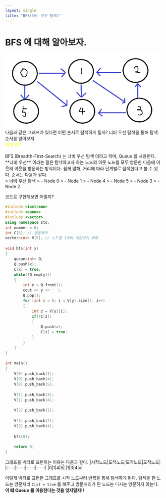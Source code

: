 ```yaml
---
layout: single
title: "BFS(너비 우선 탐색)"
---
```


# BFS 에 대해 알아보자.

<img src="https://github.com/GonoBae/GonoBae.github.io/blob/master/assets/data/Graph.png"/>
다음과 같은 그래프가 있다면 어떤 순서로 탐색하게 될까?
너비 우선 탐색을 통해 탐색 순서를 알아보자.
<br>
<span style="color:yellow"> BFS 란? </span> 
<br><br>
BFS (Breadth-First-Search) 는 너비 우선 탐색 이라고 하며, Queue 를 사용한다.
**너비 우선** 이라는 말은 탐색하고자 하는 노드의 이웃 노드를 모두 방문한 다음에 이웃의 이웃을 방문하는 방식이다.
쉽게 말해, 거리에 따라 단계별로 탐색한다고 볼 수 있다.
순서는 다음과 같다. <br>
> 너비 우선 탐색
>   - Node 0
>   - Node 1
>   - Node 4
>   - Node 5
>   - Node 3
>   - Node 2

코드로 구현해보면 어떨까?
```c++
#include <iostream>
#include <queue>
#include <vector>
using namespace std;
int number = 6;
int C[6]; // 방문체크
vector<int> V[6]; // 노드를 1부터 계산하기 위해

void bfs(int x)
{
    queue<int> Q;
    Q.push(x);
    C[x] = true;
    while(!Q.empty())
    {
        int y = Q.front();
        cout << y << ' ';
        Q.pop();
        for (int i = 0; i < V[y].size(); i++)
        {
            int z = V[y][i];
            if(!C[z])
            {
                Q.push(z);
                C[z] = true;
            }
        }
    }
}

int main()
{
    V[0].push_back(1);
    V[0].push_back(4);
    V[0].push_back(5);
    
    V[1].push_back(3);
    V[1].push_back(4);

    V[2].push_back(1);

    V[3].push_back(2);
    V[3].push_back(4);

    bfs(0);

    return 0;
}
```
그래프를 벡터로 표현하는 이유는 다음과 같다.
|시작노드|도착노드|도착노드|도착노드|
|:---:|:---:|:---:|:---:|
|0|1|4|5|
|1|3|4|x|

이렇게 벡터로 표현한 그래프를 시작 노드부터 반복을 통해 탐색하게 된다.
탐색을 한 노드는 방문처리 `C[x] = true` 를 해주고 방문처리가 된 노드는 다시는 방문하지 않는다.
**이 떄 Queue 를 이용한다는 것을 잊지말자!!**

